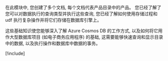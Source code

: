 在此模块中, 您创建了多个文档, 每个文档代表产品目录中的产品。 您已经了解了您可以对数据执行的查询类型并执行这些查询, 您已经了解如何使用存储过程和 udf 执行复杂操作并将它们存储在数据库引擎上。 

这些基础知识使您能够深入了解 Azure Cosmos DB 的工作方式, 以及如何将它用作大型数据库项目 (如电子商务应用程序) 的基础, 这需要能够快速查询和显示目录中的数据, 以及执行操作和数据库中数据的事务。

[!include[](../../../includes/azure-sandbox-cleanup.md)]